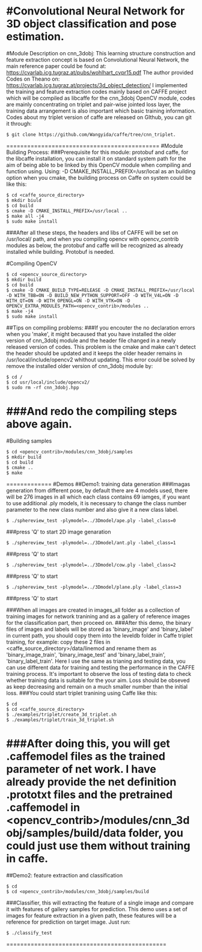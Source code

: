 #Convolutional Neural Network for 3D object classification and pose estimation.
============================================
#Module Description on cnn_3dobj:
This learning structure construction and feature extraction concept is based on Convolutional Neural Network, the main reference paper could be found at:
https://cvarlab.icg.tugraz.at/pubs/wohlhart_cvpr15.pdf
The author provided Codes on Theano on:
https://cvarlab.icg.tugraz.at/projects/3d_object_detection/
I implemented the training and feature extraction codes mainly based on CAFFE project which will be compiled as libcaffe for the cnn_3dobj OpenCV module, codes are mainly concentrating on triplet and pair-wise jointed loss layer, the training data arrangement is also important which basic training information.
Codes about my triplet version of caffe are released on GIthub, you can git it through:
```
$ git clone https://github.com/Wangyida/caffe/tree/cnn_triplet.
```
============================================
#Module Building Process:
###Prerequisite for this module: protobuf and caffe, for the libcaffe installation, you can install it on standard system path for the aim of being able to be linked by this OpenCV module when compiling and function using. Using: -D CMAKE_INSTALL_PREFIX=/usr/local as an building option when you cmake, the building process on Caffe on system could be like this:
```
$ cd <caffe_source_directory>
$ mkdir biuld
$ cd build
$ cmake -D CMAKE_INSTALL_PREFIX=/usr/local ..
$ make all -j4
$ sudo make install
```
###After all these steps, the headers and libs of CAFFE will be set on /usr/local/ path, and when you compiling opencv with opencv_contrib modules as below, the protobuf and caffe will be recognized as already installed while building. Protobuf is needed.

#Compiling OpenCV
```
$ cd <opencv_source_directory>
$ mkdir build
$ cd build
$ cmake -D CMAKE_BUILD_TYPE=RELEASE -D CMAKE_INSTALL_PREFIX=/usr/local -D WITH_TBB=ON -D BUILD_NEW_PYTHON_SUPPORT=OFF -D WITH_V4L=ON -D WITH_QT=ON -D WITH_OPENGL=ON -D WITH_VTK=ON -D OPENCV_EXTRA_MODULES_PATH=<opencv_contrib>/modules ..
$ make -j4
$ sudo make install
```
##Tips on compiling problems:
###If you encouter the no declaration errors when you 'make', it might becaused that you have installed the older version of cnn_3dobj module and the header file changed in a newly released version of codes. This problem is the cmake and make can't detect the header should be updated and it keeps the older header remains in /usr/local/include/opencv2 whithout updating. This error could be solved by remove the installed older version of cnn_3dobj module by:
```
$ cd /
$ cd usr/local/include/opencv2/
$ sudo rm -rf cnn_3dobj.hpp
```
###And redo the compiling steps above again.
================================================
#Building samples
```
$ cd <opencv_contrib>/modules/cnn_3dobj/samples
$ mkdir build
$ cd build
$ cmake ..
$ make
```

=============
#Demos
##Demo1: training data generation
###Imagas generation from different pose, by default there are 4 models used, there will be 276 images in all which each class contains 69 iamges, if you want to use additional .ply models, it is necessary to change the class number parameter to the new class number and also give it a new class label.
```
$ ./sphereview_test -plymodel=../3Dmodel/ape.ply -label_class=0
```
###press 'Q' to start 2D image genaration
```
$ ./sphereview_test -plymodel=../3Dmodel/ant.ply -label_class=1
```
###press 'Q' to start
```
$ ./sphereview_test -plymodel=../3Dmodel/cow.ply -label_class=2
```
###press 'Q' to start
```
$ ./sphereview_test -plymodel=../3Dmodel/plane.ply -label_class=3
```
###press 'Q' to start

###When all images are created in images_all folder as a collection of training images for network tranining and as a gallery of reference images for the classification part, then proceed on.
###After this demo, the binary files of images and labels will be stored as 'binary_image' and 'binary_label' in current path, you should copy them into the leveldb folder in Caffe triplet training, for example: copy these 2 files in <caffe_source_directory>/data/linemod and rename them as 'binary_image_train', 'binary_image_test' and 'binary_label_train', 'binary_label_train'. Here I use the same as trianing and testing data, you can use different data for training and testing the performance in the CAFFE training process. It's important to observe the loss of testing data to check whether training data is suitable for the your aim. Loss should be obseved as keep decreasing and remain on a much smaller number than the initial loss.
###You could start triplet tranining using Caffe like this:
```
$ cd
$ cd <caffe_source_directory>
$ ./examples/triplet/create_3d_triplet.sh
$ ./examples/triplet/train_3d_triplet.sh
```
###After doing this, you will get .caffemodel files as the trained parameter of net work. I have already provide the net definition .prototxt files and the pretrained .caffemodel in <opencv_contrib>/modules/cnn_3dobj/samples/build/data folder, you could just use them without training in caffe.
==============
##Demo2: feature extraction and classification
```
$ cd
$ cd <opencv_contrib>/modules/cnn_3dobj/samples/build
```
###Classifier, this will extracting the feature of a single image and compare it with features of gallery samples for prediction. This demo uses a set of images for feature extraction in a given path, these features will be a reference for prediction on target image. Just run:
```
$ ./classify_test
```
==============================================
